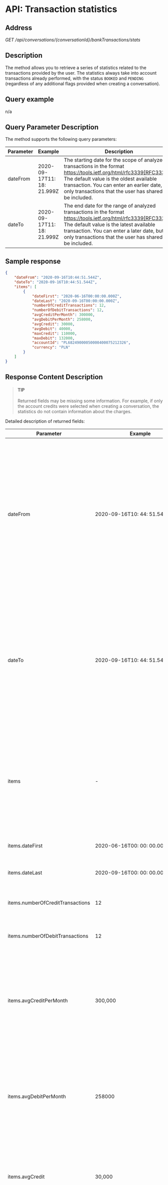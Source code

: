 # API: Transaction statistics

## Address
*GET /api/conversations/{conversationId}/bankTransactions/stats*

## Description
The method allows you to retrieve a series of statistics related to the transactions provided by the user.
The statistics always take into account transactions already performed, with the status `BOOKED` and `PENDING` 
(regardless of any additional flags provided when creating a conversation).

## Query example
n/a

## Query Parameter Description
The method supports the following query parameters:

| Parameter | Example | Description |
| --------- | ------- | ----------- |
| dateFrom | 2020-09-17T11: 18: 21.999Z | The starting date for the scope of analyzed transactions in the format https://tools.ietf.org/html/rfc3339[RFC3339^]. The default value is the oldest available transaction. You can enter an earlier date, but only transactions that the user has shared will be included. |
| dateTo | 2020-09-17T11: 18: 21.999Z | The end date for the range of analyzed transactions in the format https://tools.ietf.org/html/rfc3339[RFC3339^]. The default value is the latest available transaction. You can enter a later date, but only transactions that the user has shared will be included. |

## Sample response
<!--
title: "Example of the response with statistics"
-->
```json
{
    "dateFrom": "2020-09-16T10:44:51.544Z",
    "dateTo": "2020-09-16T10:44:51.544Z",
    "items": [
        {
            "dateFirst": "2020-06-16T00:00:00.000Z",
            "dateLast": "2020-09-16T00:00:00.000Z",
            "numberOfCreditTransactions": 12,
            "numberOfDebitTransactions": 12,
            "avgCreditPerMonth": 300000,
            "avgDebitPerMonth": 258000,
            "avgCredit": 30000,
            "avgDebit": 40000,
            "maxCredit": 110000,
            "maxDebit": 132000,
            "accountId": "PL68249000050000400075212326",
            "currency": "PLN"
        }
    ]
}
```

## Response Content Description

<!-- theme: info -->
> #### TIP
>
> Returned fields may be missing some information. For example, if only the account credits were 
> selected when creating a conversation, the statistics do not contain information about the charges.

Detailed description of returned fields:

| Parameter                               | Example                      | Description |
|-----------------------------------------|------------------------------| ----------- |
| dateFrom                                | 2020-09-16T10: 44: 51.544Z   | The starting date of the search criteria, or the date of the first transaction for all bank accounts, if the criteria was empty. The field will not be presented if the starting date criterion is not specified and there are no transactions in the given search criteria. |
| dateTo                                  | 2020-09-16T10: 44: 51.544Z   | End date of the search criteria, or the date of the last transaction for all bank accounts, if the criteria was empty. The field will not be presented if the end date criterion is not specified and there are no transactions in the given search criteria. |
| items                                   | -                            | A structure containing information about transaction statistics. Each element of this structure represents statistics from a separate bank account. |
| items.dateFirst                         | 2020-06-16T00: 00: 00.000Z   | Date of the first transaction in the range. |
| items.dateLast                          | 2020-09-16T00: 00: 00.000Z   | Date of the last transaction in the range. |
| items.numberOfCreditTransactions        | 12                           | Number of bank account discretionary transactions. |
| items.numberOfDebitTransactions         | 12                           | Number of debit transactions on the bank account. |
| items.avgCreditPerMonth                 | 300,000                      | Average value of credit transactions per month, presented in basic units - e.g. in grosze. The value will be available if the analyzed period is greater than 60 days. |
| items.avgDebitPerMonth                  | 258000                       | Average value of debit transactions per month, presented in basic units - e.g. in grosze. The value will be available if the analyzed period is greater than 60 days. |
| items.avgCredit                         | 30,000                       | Average value of bank account discretionary transactions, presented in basic units - e.g. in grosze. |
| items.avgDebit                          | 40,000                       | Average value of bank account debit transactions, presented in basic units - e.g. in grosze. |
| items.maxCredit                         | 110000                       | Maximum value of a bank account discretionary transaction, presented in basic units - e.g. in grosze. |
| items.maxDebit                          | 132000                       | The maximum value of the debit transaction from the bank account, presented in basic units - e.g. in grosze. |
| items.accountId                         | PL68249000050000400075212326 | Account number.                  |
| items.currency                          | PLN                          | Currency code for a given bank account. |

<!-- theme: info -->
>
> Despite our sincere intentions, it is difficult to create perfect technical documentation.
> If you have an idea on how to improve this documentation, or you have trouble understanding any section,
> please email us at tech-support@authologic.com

